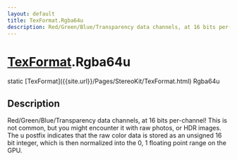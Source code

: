 ```yaml
---
layout: default
title: TexFormat.Rgba64u
description: Red/Green/Blue/Transparency data channels, at 16 bits per-channel! This is not common, but you might encounter it with raw photos, or HDR images. The u postfix indicates that the raw color data is stored as an unsigned 16 bit integer, which is then normalized into the 0, 1 floating point range on the GPU.
---
```

# [TexFormat]({{site.url}}/Pages/StereoKit/TexFormat.html).Rgba64u

<div class='signature' markdown='1'>
static [TexFormat]({{site.url}}/Pages/StereoKit/TexFormat.html) Rgba64u
</div>

## Description
Red/Green/Blue/Transparency data channels, at 16 bits
per-channel! This is not common, but you might encounter it with
raw photos, or HDR images. The u postfix indicates that the raw
color data is stored as an unsigned 16 bit integer, which is then
normalized into the 0, 1 floating point range on the GPU.

